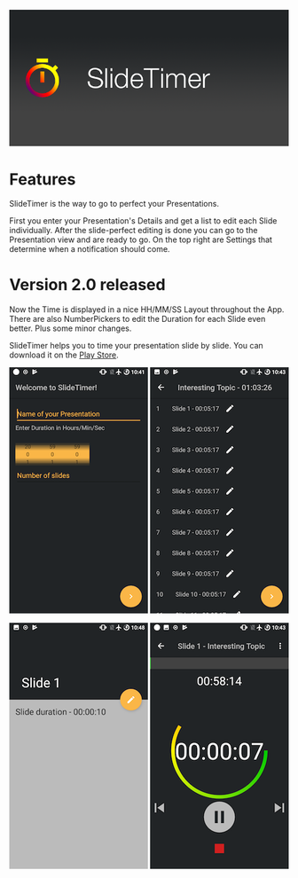 ![header](img/header.png)
# Features
SlideTimer is the way to go to perfect your Presentations.

First you enter your Presentation's Details and get a list to edit each Slide individually.
After the slide-perfect editing is done you can go to the Presentation view and are ready to go.
On the top right are Settings that determine when a notification should come.

# Version 2.0 released
Now the Time is displayed in a nice HH/MM/SS Layout throughout the App.
There are also NumberPickers to edit the Duration for each Slide even better.
Plus some minor changes.

SlideTimer helps you to time your presentation slide by slide.
You can download it on the [Play Store](https://play.google.com/store/apps/details?id=com.slidetimer.oli.slidetimer).


 ![screenshot4](img/screen1.png)
 ![screenshot1](img/screen2.png)


 ![screenshot2](img/screen3.png)
 ![screenshot5](img/screen4.png)
